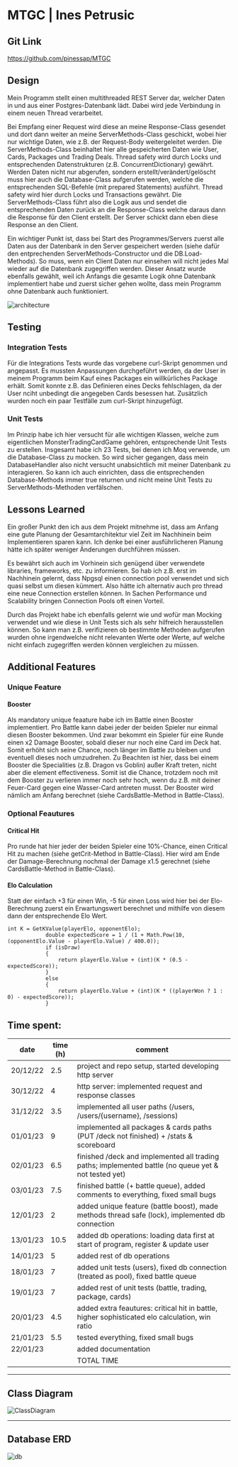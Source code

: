 # MTGC | Ines Petrusic

## Git Link
https://github.com/pinessap/MTGC

## Design
Mein Programm stellt einen multithreaded REST Server dar, welcher Daten in und aus einer Postgres-Datenbank lädt. Dabei wird jede Verbindung in einem neuen Thread verarbeitet. 

Bei Empfang einer Request wird diese an meine Response-Class gesendet und dort dann weiter an meine ServerMethods-Class geschickt, wobei hier nur wichtige Daten, wie z.B. der Request-Body weitergeleitet werden. Die ServerMethods-Class beinhaltet hier alle gespeicherten Daten wie User, Cards, Packages und Trading Deals. Thread safety wird durch Locks und entsprechenden Datenstrukturen (z.B. ConcurrentDictionary) gewährt. Werden Daten nicht nur abgerufen, sondern erstellt/verändert/gelöscht muss hier auch die Database-Class aufgerufen werden, welche die entsprechenden SQL-Befehle (mit prepared Statements) ausführt. Thread safety wird hier durch Locks und Transactions gewährt. Die ServerMethods-Class führt also die Logik aus und sendet die entsprechenden Daten zurück an die Response-Class welche daraus dann die Response für den Client erstellt. Der Server schickt dann eben diese Response an den Client.

Ein wichtiger Punkt ist, dass bei Start des Programmes/Servers zuerst alle Daten aus der Datenbank in den Server gespeichert werden (siehe dafür den entprechenden ServerMethods-Constructor und die DB.Load-Methods). So muss, wenn ein Client Daten nur einsehen will nicht jedes Mal wieder auf die Datenbank zugegriffen werden. Dieser Ansatz wurde ebenfalls gewählt, weil ich Anfangs die gesamte Logik ohne Datenbank implementiert habe und zuerst sicher gehen wollte, dass mein Programm ohne Datenbank auch funktioniert.

![architecture](https://user-images.githubusercontent.com/1788353/213922474-fb55c7a0-a379-4336-8af2-ef1a7aff6653.png)

## Testing
### Integration Tests
Für die Integrations Tests wurde das vorgebene curl-Skript genommen und angepasst. Es mussten Anpassungen durchgeführt werden, da der User in meinem Programm beim Kauf eines Packages ein willkürliches Package erhält. Somit konnte z.B. das Definieren eines Decks fehlschlagen, da der User nciht unbedingt die angegeben Cards besessen hat. Zusätzlich wurden noch ein paar Testfälle zum curl-Skript hinzugefügt.

### Unit Tests
Im Prinzip habe ich hier versucht für alle wichtigen Klassen, welche zum eigentlichen MonsterTradingCardGame gehören, entsprechende Unit Tests zu erstellen. Insgesamt habe ich 23 Tests, bei denen ich Moq verwende, um die Database-Class zu mocken. So wird sicher gegangen, dass mein DatabaseHandler also nicht versucht unabsichtlich mit meiner Datenbank zu interagieren. So kann ich auch einrichten, dass die entsprechenden Database-Methods immer true returnen und nicht meine Unit Tests zu ServerMethods-Methoden verfälschen.

## Lessons Learned
Ein großer Punkt den ich aus dem Projekt mitnehme ist, dass am Anfang eine gute Planung der Gesamtarchitektur viel Zeit im Nachhinein beim Implementieren sparen kann. Ich denke bei einer ausführlicheren Planung hätte ich später weniger Änderungen durchführen müssen. 

Es bewährt sich auch im Vorhinein sich genügend über verwendete libraries, frameworks, etc. zu informieren. So hab ich z.B. erst im Nachhinein gelernt, dass Npgsql einen connection pool verwendet und sich quasi selbst um diesen kümmert. Also hätte ich alternativ auch pro thread eine neue Connection erstellen können. In Sachen Performance und Scalability bringen Connection Pools oft einen Vorteil.

Durch das Projekt habe ich ebenfalls gelernt wie und wofür man Mocking verwendet und wie diese in Unit Tests sich als sehr hilfreich herausstellen können. So kann man z.B. verifizieren ob bestimmte Methoden aufgerufen wurden ohne irgendwelche nicht relevanten Werte oder Werte, auf welche nicht einfach zugegriffen werden können vergleichen zu müssen. 

## Additional Features
### Unique Feature
#### Booster
Als mandatory unique feaature habe ich im Battle einen Booster implementiert. Pro Battle kann dabei jeder der beiden Spieler nur einmal diesen Booster bekommen. Und zwar bekommt ein Spieler für eine Runde einen x2 Damage Booster, sobald dieser nur noch eine Card im Deck hat. Somit erhöht sich seine Chance, noch länger im Battle zu bleiben und eventuell dieses noch umzudrehen. Zu Beachten ist hier, dass bei einem Booster die Specialities (z.B. Dragon vs Goblin) außer Kraft treten, nicht aber die element effectiveness. Somit ist die Chance, trotzdem noch mit dem Booster zu verlieren immer noch sehr hoch, wenn du z.B. mit deiner Feuer-Card gegen eine Wasser-Card antreten musst. Der Booster wird nämlich am Anfang berechnet (siehe CardsBattle-Method in Battle-Class).

### Optional Feautures
#### Critical Hit
Pro runde hat hier jeder der beiden Spieler eine 10%-Chance, einen Critical Hit zu machen (siehe getCrit-Method in Battle-Class). Hier wird am Ende der Damage-Berechnung nochmal der Damage x1.5 gerechnet (siehe CardsBattle-Method in Battle-Class). 

#### Elo Calculation
Statt der einfach +3 für einen Win, -5 für einen Loss wird hier bei der Elo-Berechnung zuerst ein Erwartungswert berechnet und mithilfe von diesem dann der entsprechende Elo Wert. 

```
int K = GetKValue(playerElo, opponentElo);
            double expectedScore = 1 / (1 + Math.Pow(10, (opponentElo.Value - playerElo.Value) / 400.0));
            if (isDraw)
            {
                return playerElo.Value + (int)(K * (0.5 - expectedScore));
            }
            else
            {
                return playerElo.Value + (int)(K * ((playerWon ? 1 : 0) - expectedScore));
            }
```

## Time spent:

| date     | time (h) | comment                                                                                              |
| -------- | -------- | ---------------------------------------------------------------------------------------------------- |
| 20/12/22 | 2.5      | project and repo setup, started developing http server                                               |
| 30/12/22 | 4        | http server: implemented request and response classes                                                |
| 31/12/22 | 3.5      | implemented all user paths (/users, /users/{username}, /sessions)                                    |
| 01/01/23 | 9        | implemented all packages & cards paths (PUT /deck not finished) + /stats & scoreboard                |
| 02/01/23 | 6.5      | finished /deck and implemented all trading paths; implemented battle (no queue yet & not tested yet) |
| 03/01/23 | 7.5      | finished battle (+ battle queue), added comments to everything, fixed small bugs                     |
| 12/01/23 | 2        | added unique feature (battle boost), made methods thread safe (lock), implemented db connection      |
| 13/01/23 | 10.5     | added db operations: loading data first at start of program, register & update user                  |
| 14/01/23 | 5        | added rest of db operations                                                                          |
| 18/01/23 | 7        | added unit tests (users), fixed db connection (treated as pool), fixed battle queue                  |
| 19/01/23 | 7        | added rest of unit tests (battle, trading, package, cards)                                           |
| 20/01/23 | 4.5      | added extra feautures: critical hit in battle, higher sophisticated elo calculation, win ratio       |
| 21/01/23 | 5.5      | tested everything, fixed small bugs                                                                  |
| 22/01/23 |       | added documentation                                                                  |
|  |       | TOTAL TIME                                                              |
_______

## Class Diagram
![ClassDiagram](https://user-images.githubusercontent.com/1788353/213922478-a782a75a-ce87-4e24-ab62-4976aedf2e51.png)
_______
## Database ERD
![db](https://user-images.githubusercontent.com/1788353/213922482-edcbc08e-c137-488b-815d-f676d7f0fb88.png)
